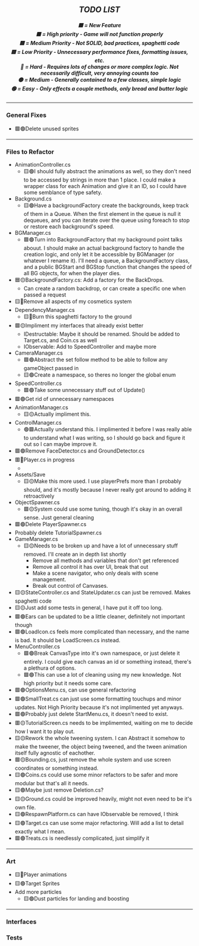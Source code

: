<section id="header" align="center">
    <h1><em>TODO LIST</em></h1>
    <h5>🟦 = New Feature
    <br>🟥 = High priority - Game will not function properly
    <br>🟨 = Medium Priority - Not SOLID, bad practices, spaghetti code
    <br>🟩 = Low Priority - Unnecessary performance fixes, formatting issues, etc.
    <br>🔴 = Hard - Requires lots of changes or more complex logic. Not necessarily difficult, very annoying counts too
    <br>🟡  = Medium - Generally contained to a few classes, simple logic
    <br>🟢 = Easy - Only effects a couple methods, only bread and butter logic</h5>
</section>

---
<section id="general" align="left">
    <h3>General Fixes</h3>
    <ul>
        <li>🟩🟢Delete unused sprites</li>
    </ul>
</section>

---
<section id="reffiles" align="left">
    <h3>Files to Refactor</h3>
    <ul>
        <li>AnimationController.cs
            <ul>
                <li>🟨🟢I should fully abstract the animations as well, so they don't need to be accessed by strings in more than 1 place. I could make a wrapper class for each Animation and give it an ID, so I could have some semblance of type safety.</li>
            </ul>
        </li>
        <li>Background.cs
            <ul>
                <li>🟨🟢Have a backgroundFactory create the backgrounds, keep track of them in a Queue. When the first element in the queue is null it dequeues, and you can iterate over the queue using foreach to stop or restore each background's speed.</li>
            </ul>
        </li>
        <li>BGManager.cs
            <ul>
                <li>🟩🟢Turn into BackgroundFactory that my background point talks abouut. I should make an actual background factory to handle the creation logic, and only let it be accessible by BGManager (or whatever I rename it). I'll need a queue, a BackgroundFactory class, and a public BGStart and BGStop function that changes the speed of all BG objects, for when the player dies.</li>
            </ul>
        </li>
        <li>🟦🟡BackgroundFactory.cs: Add a factory for the BackDrops.
            <ul>
                <li>Can create a random backdrop, or can create a specific one when passed a request</li>
            </ul>
        </li>
        <li>🟨🔴Remove all aspects of my cosmetics system</li>
        <li>DependencyManager.cs
            <ul>
                <li>🟨🔴Burn this spaghetti factory to the ground</li>
            </ul>
        </li>
        <li>🟩🟡Impliment my interfaces that already exist better
            <ul>
                <li>IDestructable: Maybe it should be renamed. Should be added to Target.cs, and Coin.cs as well</li>
                <li>IObservable: Add to SpeedController and maybe more</li>
            </ul>
        </li>
        <li>CameraManager.cs
            <ul>
                <li>🟩🟢Abstract the set follow method to be able to follow any gameObject passed in</li>
                <li>🟨🟢Create a namespace, so theres no longer the global enum</li>
            </ul>
        </li>
        <li>SpeedController.cs
            <ul>
                <li>🟩🟢Take some unnecessary stuff out of Update()</li>
            </ul>
        </li>
        <li>🟩🟢Get rid of unnecessary namespaces</li>
        <li>AnimationManager.cs
            <ul>
                <li>🟨🟡Actually impliment this.</li>
            </ul>
        </li>
        <li>ControlManager.cs
            <ul>
                <li>🟢🟩Actually understand this. I implimented it before I was really able to understand what I was writing, so I should go back and figure it out so I can maybe improve it.</li>
            </ul>
        </li>
        <li>🟩🟢Remove FaceDetector.cs and GroundDetector.cs</li>
        <li>🟥🔴Player.cs in progress
            <ul>
                <li></li>
            </ul>
        </li>
        <li>Assets/Save
            <ul>
                <li>🟨🟡Make this more used. I use playerPrefs more than I probably should, and it's mostly because I never really got around to adding it retroactively</li>
            </ul> 
        </li>
        <li>ObjectSpawner.cs
            <ul>
                <li>🟩🟡System could use some tuning, though it's okay in an overall sense. Just general cleaning</li>
            </ul>
        </li>
        <li>🟩🟢Delete PlayerSpawner.cs</li>
        <li>Probably delete TutorialSpawner.cs</li>
        <li>GameManager.cs
            <ul>
                <li>🟨🟡Needs to be broken up and have a lot of unnecessary stuff removed. I'll create an in depth list shortly
                    <ul>
                        <li>Remove all methods and variables that don't get referenced</li>
                        <li>Remove all control it has over UI, break that out</li>
                        <li>Make a scene navigator, who only deals with scene management.</li>
                        <li>Break out control of Canvases.</li>
                    </ul>
                </li>
            </ul>
        </li>
        <li>🟨🟡StateController.cs and StateUpdater.cs can just be removed. Makes spaghetti code</li>
        <li>🟨🟡Just add some tests in general, I have put it off too long.</li>
        <li>🟩🟢Ears can be updated to be a little cleaner, definitely not important though</li>
        <li>🟩🟢LoadIcon.cs feels more complicated than necessary, and the name is bad. It should be LoadScreen.cs instead.</li>
        <li>MenuController.cs
            <ul>
                <li>🟩🟢Break CanvasType into it's own namespace, or just delete it entirely. I could give each canvas an id or something instead, there's a plethura of options.</li>
                <li>🟩🟢This can use a lot of cleaning using my new knowledge. Not high priority but it needs some care.</li>
            </ul>
        </li>
        <li>🟩🟢OptionsMenu.cs, can use general refactoring</li>
        <li>🟩🟢SmallTreat.cs can just use some formatting touchups and minor updates. Not High Priority because it's not implimented yet anyways.</li>
        <li>🟩🟢Probably just delete StartMenu.cs, it doesn't need to exist.</li>
        <li>🟥🟡TutorialScreen.cs needs to be implimemted, waiting on me to decide how I want it to play out.</li>
        <li>🟨🟡Rework the whole tweening system. I can Abstract it somehow to make the tweener, the object being tweened, and the tween animation itself fully agnostic of eachother.</li>
        <li>🟩🟡Bounding.cs, just remove the whole system and use screen coordinates or something instead.</li>
        <li>🟨🟢Coins.cs could use some minor refactors to be safer and more modular but that's all it needs.</li>
        <li>🟨🟢Maybe just remove Deletion.cs?</li>
        <li>🟨🟡Ground.cs could be improved heavily, might not even need to be it's own file.</li>
        <li>🟨🟢RespawnPlatform.cs can have IObservable be removed, I think</li>
        <li>🟨🟢Target.cs can use some major refactoring. Will add a list to detail exactly what I mean.</li>
        <li>🟩🟢Treats.cs is needlessly complicated, just simplify it</li>
    </ul>
</section>

---
<section id="art" align="left">
    <h3>Art</h3>
    <ul>
        <li>🟨🔴Player animations</li>
        <li>🟨🟢Target Sprites</li>
        <li>Add more particles
            <ul>
                <li>🟨🟢Dust particles for landing and boosting</li>
            </ul>
        </li>
    </ul>
</div>

---
<section id="interfaces" align="left">
    <h3>Interfaces</h3>
    <ul>
    </ul>
</section>
<section id="tests" align="left">
    <h3>Tests</h3>
</section>